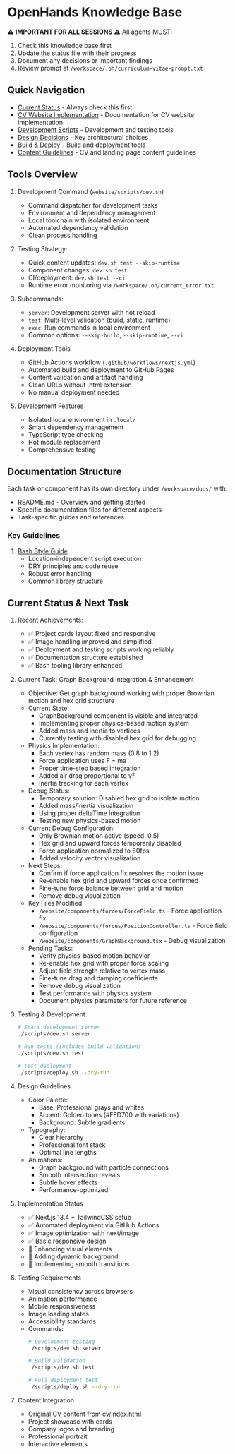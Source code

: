 # OpenHands Knowledge Base

⚠️ **IMPORTANT FOR ALL SESSIONS** ⚠️
All agents MUST:
1. Check this knowledge base first
2. Update the status file with their progress
3. Document any decisions or important findings
4. Review prompt at `/workspace/.oh/curriculum-vitae-prompt.txt`

## Quick Navigation

- [Current Status](/workspace/docs/STATUS.md) - Always check this first
- [CV Website Implementation](/workspace/docs/cv-website/README.md) - Documentation for CV website implementation
- [Development Scripts](/workspace/docs/cv-website/scripts.md) - Development and testing tools
- [Design Decisions](/workspace/docs/cv-website/design-decisions.md) - Key architectural choices
- [Build & Deploy](/workspace/docs/cv-website/build-deploy.md) - Build and deployment tools
- [Content Guidelines](/workspace/docs/cv-website/content.md) - CV and landing page content guidelines

## Tools Overview

1. Development Command (`website/scripts/dev.sh`)
   - Command dispatcher for development tasks
   - Environment and dependency management
   - Local toolchain with isolated environment
   - Automated dependency validation
   - Clean process handling

2. Testing Strategy:
   - Quick content updates: `dev.sh test --skip-runtime`
   - Component changes: `dev.sh test`
   - CI/deployment: `dev.sh test --ci`
   - Runtime error monitoring via `/workspace/.oh/current_error.txt`

3. Subcommands:
   - `server`: Development server with hot reload
   - `test`: Multi-level validation (build, static, runtime)
   - `exec`: Run commands in local environment
   - Common options: `--skip-build`, `--skip-runtime`, `--ci`

3. Deployment Tools
   - GitHub Actions workflow (`.github/workflows/nextjs.yml`)
   - Automated build and deployment to GitHub Pages
   - Content validation and artifact handling
   - Clean URLs without .html extension
   - No manual deployment needed

4. Development Features
   - Isolated local environment in `.local/`
   - Smart dependency management
   - TypeScript type checking
   - Hot module replacement
   - Comprehensive testing

## Documentation Structure

Each task or component has its own directory under `/workspace/docs/` with:
- README.md - Overview and getting started
- Specific documentation files for different aspects
- Task-specific guides and references

### Key Guidelines

1. [Bash Style Guide](/workspace/docs/bash_style.md)
   - Location-independent script execution
   - DRY principles and code reuse
   - Robust error handling
   - Common library structure

## Current Status & Next Task

1. Recent Achievements:
   - ✅ Project cards layout fixed and responsive
   - ✅ Image handling improved and simplified
   - ✅ Deployment and testing scripts working reliably
   - ✅ Documentation structure established
   - ✅ Bash tooling library enhanced

2. Current Task: Graph Background Integration & Enhancement
   - Objective: Get graph background working with proper Brownian motion and hex grid structure
   - Current State:
     * GraphBackground component is visible and integrated
     * Implementing proper physics-based motion system
     * Added mass and inertia to vertices
     * Currently testing with disabled hex grid for debugging
   - Physics Implementation:
     * Each vertex has random mass (0.8 to 1.2)
     * Force application uses F = ma
     * Proper time-step based integration
     * Added air drag proportional to v²
     * Inertia tracking for each vertex
   - Debug Status:
     * Temporary solution: Disabled hex grid to isolate motion
     * Added mass/inertia visualization
     * Using proper deltaTime integration
     * Testing new physics-based motion
   - Current Debug Configuration:
     * Only Brownian motion active (speed: 0.5)
     * Hex grid and upward forces temporarily disabled
     * Force application normalized to 60fps
     * Added velocity vector visualization
   - Next Steps:
     * Confirm if force application fix resolves the motion issue
     * Re-enable hex grid and upward forces once confirmed
     * Fine-tune force balance between grid and motion
     * Remove debug visualization
   - Key Files Modified:
     * `/website/components/forces/ForceField.ts` - Force application fix
     * `/website/components/forces/PositionController.ts` - Force field configuration
     * `/website/components/GraphBackground.tsx` - Debug visualization
   - Pending Tasks:
     * Verify physics-based motion behavior
     * Re-enable hex grid with proper force scaling
     * Adjust field strength relative to vertex mass
     * Fine-tune drag and damping coefficients
     * Remove debug visualization
     * Test performance with physics system
     * Document physics parameters for future reference

3. Testing & Development:
   ```bash
   # Start development server
   ./scripts/dev.sh server

   # Run tests (includes build validation)
   ./scripts/dev.sh test

   # Test deployment
   ./scripts/deploy.sh --dry-run
   ```

2. Design Guidelines
   - Color Palette:
     * Base: Professional grays and whites
     * Accent: Golden tones (#FFD700 with variations)
     * Background: Subtle gradients
   - Typography:
     * Clear hierarchy
     * Professional font stack
     * Optimal line lengths
   - Animations:
     * Graph background with particle connections
     * Smooth intersection reveals
     * Subtle hover effects
     * Performance-optimized

3. Implementation Status
   - ✅ Next.js 13.4 + TailwindCSS setup
   - ✅ Automated deployment via GitHub Actions
   - ✅ Image optimization with next/image
   - ✅ Basic responsive design
   - 🔄 Enhancing visual elements
   - 🔄 Adding dynamic background
   - 🔄 Implementing smooth transitions

4. Testing Requirements
   - Visual consistency across browsers
   - Animation performance
   - Mobile responsiveness
   - Image loading states
   - Accessibility standards
   - Commands:
     ```bash
     # Development testing
     ./scripts/dev.sh server
     
     # Build validation
     ./scripts/dev.sh test
     
     # Full deployment test
     ./scripts/deploy.sh --dry-run
     ```

5. Content Integration
   - Original CV content from cv/index.html
   - Project showcase with cards
   - Company logos and branding
   - Professional portrait
   - Interactive elements